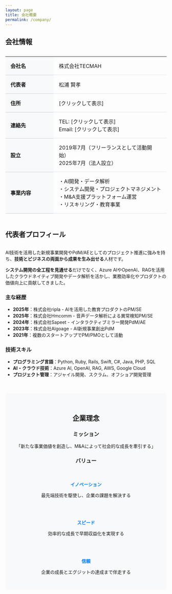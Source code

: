 ```yaml
---
layout: page
title: 会社概要
permalink: /company/
---
```


## 会社情報

<style>
.company-table {
  margin: 2rem 0;
  width: 100%;
  border-collapse: collapse;
}

.company-table th {
  background-color: #f8f9fa;
  text-align: left;
  padding: 1rem;
  width: 30%;
  border-bottom: 2px solid #dee2e6;
}

.company-table td {
  padding: 1rem;
  border-bottom: 1px solid #dee2e6;
}

.profile-section {
  margin-top: 3rem;
}

.profile-section h2 {
  margin-bottom: 2rem;
}

.mission-section {
  background-color: #f8f9fa;
  padding: 2rem;
  border-radius: 8px;
  margin: 3rem 0;
  text-align: center;
}

.values-grid {
  display: grid;
  grid-template-columns: repeat(auto-fit, minmax(250px, 1fr));
  gap: 2rem;
  margin-top: 2rem;
}

.value-item {
  text-align: center;
}

.value-item h4 {
  color: #007bff;
  margin-bottom: 0.5rem;
}

.contact-info {
  color: #007bff;
  font-weight: bold;
}
</style>

<script>
function showContact(type) {
  // シンプルな数学CAPTCHA
  const num1 = Math.floor(Math.random() * 10) + 1;
  const num2 = Math.floor(Math.random() * 10) + 1;
  const answer = num1 + num2;
  
  const userAnswer = prompt(`${num1} + ${num2} = ? を計算してください:`);
  
  if (userAnswer && parseInt(userAnswer) === answer) {
    const contactData = {
      'phone': '070-8359-2530',
      'email': 'info.tecmah@gmail.com',
      'address': '北海道札幌市中央区南2条西5丁目31-1RMBld.701'
    };
    
    const element = document.getElementById(type);
    if (element) {
      element.innerHTML = contactData[type];
      element.className = 'contact-info';
      element.onclick = null;
      element.style.cursor = 'default';
    }
  } else {
    alert('計算が間違っています。もう一度お試しください。');
  }
}
</script>

<table class="company-table">
  <tr>
    <th>会社名</th>
    <td>株式会社TECMAH</td>
  </tr>
  <tr>
    <th>代表者</th>
    <td>松浦 賢孝</td>
  </tr>
  <tr>
    <th>住所</th>
    <td><span id="address" style="cursor: pointer;" onclick="showContact('address')">[クリックして表示]</span>
</td>
  </tr>
  <tr>
    <th>連絡先</th>
    <td>
      TEL: <span id="phone" style="cursor: pointer;" onclick="showContact('phone')">[クリックして表示]</span><br>
      Email: <span id="email" style="cursor: pointer;" onclick="showContact('email')">[クリックして表示]</span>
    </td>
  </tr>
  <tr>
    <th>設立</th>
    <td>2019年7月（フリーランスとして活動開始）<br>
        2025年7月（法人設立）
    </td>
  </tr>
  <tr>
    <th>事業内容</th>
    <td>
      ・AI開発・データ解析<br>
      ・システム開発・プロジェクトマネジメント<br>
      ・M&A支援プラットフォーム運営<br>
      ・リスキリング・教育事業
    </td>
  </tr>
</table>

<div class="profile-section">
  <h2>代表者プロフィール</h2>
  
  <p>
    AI技術を活用した新規事業開発やPdM/AEとしてのプロジェクト推進に強みを持ち、<strong>技術とビジネスの両面から成果を生み出せる</strong>人材です。
  </p>
  
  <p>
    <strong>システム開発の全工程を見通せる</strong>だけでなく、Azure AIやOpenAI、RAGを活用したクラウドネイティブ開発やデータ解析を活かし、業務効率化やプロダクトの価値向上に貢献してきました。
  </p>
  
  <h3>主な経歴</h3>
  <ul>
    <li><strong>2025年</strong>：株式会社ripla - AIを活用した教育プロダクトのPM/SE</li>
    <li><strong>2025年</strong>：株式会社Hmcomm - 音声データ解析による異常検知PM/SE</li>
    <li><strong>2024年</strong>：株式会社Sapeet - インタラクティブミラー開発PdM/AE</li>
    <li><strong>2023年</strong>：株式会社Algoage - AI新規事業創出PdM</li>
    <li><strong>2021年</strong>：複数のスタートアップでPM/PMOとして活動</li>
  </ul>
  
  <h3>技術スキル</h3>
  <ul>
    <li><strong>プログラミング言語</strong>：Python, Ruby, Rails, Swift, C#, Java, PHP, SQL</li>
    <li><strong>AI・クラウド技術</strong>：Azure AI, OpenAI, RAG, AWS, Google Cloud</li>
    <li><strong>プロジェクト管理</strong>：アジャイル開発、スクラム、オフショア開発管理</li>
  </ul>
</div>

<div class="mission-section">
  <h2>企業理念</h2>
  
  <h3>ミッション</h3>
  <p>「新たな事業価値を創造し、M&Aによって社会的な成長を牽引する」</p>
  
  <h3>バリュー</h3>
  <div class="values-grid">
    <div class="value-item">
      <h4>イノベーション</h4>
      <p>最先端技術を駆使し、企業の課題を解決する</p>
    </div>
    <div class="value-item">
      <h4>スピード</h4>
      <p>効率的な成長で早期収益化を実現する</p>
    </div>
    <div class="value-item">
      <h4>信頼</h4>
      <p>企業の成長とエグジットの達成まで伴走する</p>
    </div>
  </div>
</div> 